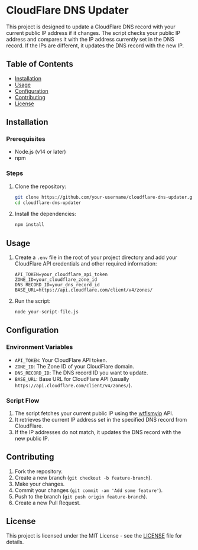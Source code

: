 # CloudFlare DNS Updater

This project is designed to update a CloudFlare DNS record with your current public IP address if it changes. The script checks your public IP address and compares it with the IP address currently set in the DNS record. If the IPs are different, it updates the DNS record with the new IP.

## Table of Contents

- [Installation](#installation)
- [Usage](#usage)
- [Configuration](#configuration)
- [Contributing](#contributing)
- [License](#license)

## Installation

### Prerequisites

- Node.js (v14 or later)
- npm

### Steps

1. Clone the repository:

    ```bash
    git clone https://github.com/your-username/cloudflare-dns-updater.git
    cd cloudflare-dns-updater
    ```

2. Install the dependencies:

    ```bash
    npm install
    ```

## Usage

1. Create a `.env` file in the root of your project directory and add your CloudFlare API credentials and other required information:

    ```env
    API_TOKEN=your_cloudflare_api_token
    ZONE_ID=your_cloudflare_zone_id
    DNS_RECORD_ID=your_dns_record_id
    BASE_URL=https://api.cloudflare.com/client/v4/zones/
    ```

2. Run the script:

    ```bash
    node your-script-file.js
    ```

## Configuration

### Environment Variables

- `API_TOKEN`: Your CloudFlare API token.
- `ZONE_ID`: The Zone ID of your CloudFlare domain.
- `DNS_RECORD_ID`: The DNS record ID you want to update.
- `BASE_URL`: Base URL for CloudFlare API (usually `https://api.cloudflare.com/client/v4/zones/`).

### Script Flow

1. The script fetches your current public IP using the [wtfismyip](https://wtfismyip.com/json) API.
2. It retrieves the current IP address set in the specified DNS record from CloudFlare.
3. If the IP addresses do not match, it updates the DNS record with the new public IP.

## Contributing

1. Fork the repository.
2. Create a new branch (`git checkout -b feature-branch`).
3. Make your changes.
4. Commit your changes (`git commit -am 'Add some feature'`).
5. Push to the branch (`git push origin feature-branch`).
6. Create a new Pull Request.

## License

This project is licensed under the MIT License - see the [LICENSE](LICENSE) file for details.
